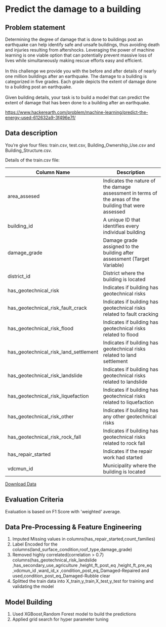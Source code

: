 <p>	
 <h1> Predict the damage to a building </h1>	
</p>	

<h2>Problem statement</h2>	
Determining the degree of damage that is done to buildings post an earthquake can help identify safe and unsafe buildings, thus avoiding death and injuries resulting from aftershocks.  Leveraging the power of machine learning is one viable option that can potentially prevent massive loss of lives while simultaneously making rescue efforts easy and efficient.
<br></br>
In this challenge we provide you with the before and after details of nearly one million buildings after an earthquake. The damage to a building is categorized in five grades. Each grade depicts the extent of damage done to a building post an earthquake.
<br></br>
Given building details, your task is to build a model that can predict the extent of damage that has been done to a building after an earthquake.	
<br/>


https://www.hackerearth.com/problem/machine-learning/predict-the-energy-used-612632a9-3f496e7f/

<h2>Data description</h2>	

You’re give four files: train.csv, test.csv, Building_Ownership_Use.csv and Building_Structure.csv.

Details of the train.csv file:

| Column Name  | Description |	
|------------|------------|
|area_assesed|Indicates the nature of the damage assessment in terms of the areas of the building that were assessed|
|building_id|A unique ID that identifies every individual building|
|damage_grade|Damage grade assigned to the building after assessment (Target Variable)|
|district_id|District where the building is located|
|has_geotechnical_risk|Indicates if building has geotechnical risks|
|has_geotechnical_risk_fault_crack|Indicates if building has geotechnical risks related to fault cracking|
|has_geotechnical_risk_flood|Indicates if building has geotechnical risks related to flood|
|has_geotechnical_risk_land_settlement|Indicates if building has geotechnical risks related to land settlement|
|has_geotechnical_risk_landslide|Indicates if building has geotechnical risks related to landslide|
|has_geotechnical_risk_liquefaction|Indicates if building has geotechnical risks related to liquefaction|
|has_geotechnical_risk_other|Indicates if building has any other  geotechnical risks|
|has_geotechnical_risk_rock_fall|Indicates if building has geotechnical risks related to rock fall|
|has_repair_started|Indicates if the repair work had started|
|vdcmun_id|Municipality where the building is located|

[Download Data](https://he-s3.s3.amazonaws.com/media/hackathon/machine-learning-challenge-6-1/predict-the-energy-used-612632a9-3f496e7f/a490e594-6-Dataset.zip)

<h2>Evaluation Criteria</h2>

Evaluation is based on F1 Score with 'weighted' average.

<h2>Data Pre-Processing & Feature Engineering</h2>

1. Imputed Missing values in columns(has_repair_started,count_families)
2. Label Encoded for the columns(land_surface_condition,roof_type,damage_grade)
3. Removed highly correlated(correlation > 0.7) columns(has_geotechnical_risk_landslide ,has_secondary_use_agriculture ,height_ft_post_eq ,height_ft_pre_eq ,vdcmun_id ,ward_id_x ,condition_post_eq_Damaged-Repaired and used,condition_post_eq_Damaged-Rubble clear 
4. Splitted the train data into X_train,y_train,X_test,y_test for training and validating the model

<h2>Model Building</h2>

1. Used XGBoost,Random Forest model to build the predictions 
2. Applied grid search for hyper parameter tuning


